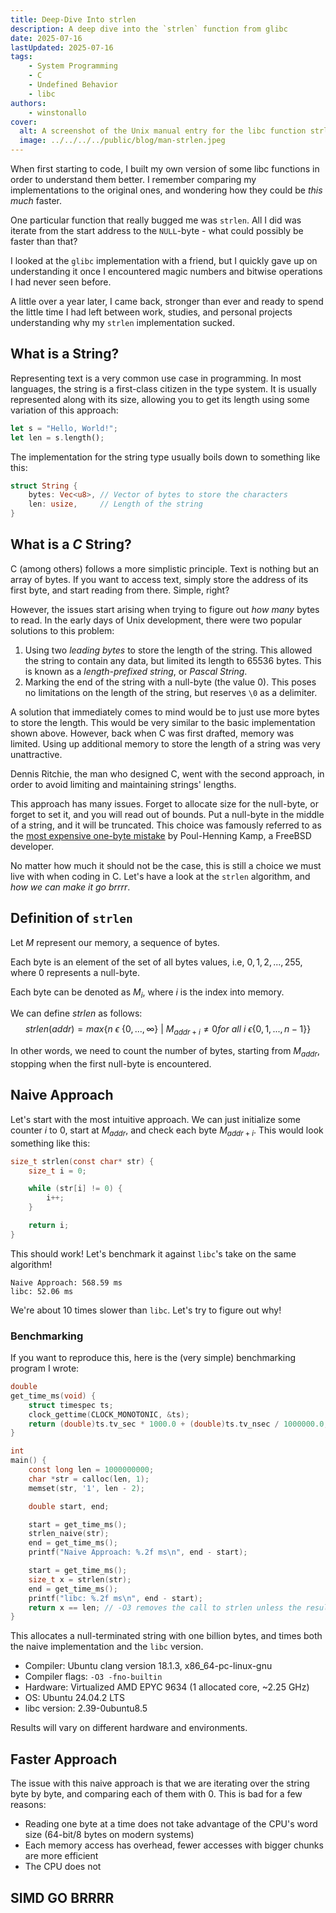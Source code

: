 ```yaml
---
title: Deep-Dive Into strlen
description: A deep dive into the `strlen` function from glibc
date: 2025-07-16
lastUpdated: 2025-07-16
tags:
    - System Programming
    - C
    - Undefined Behavior
    - libc
authors:
    - winstonallo
cover:
  alt: A screenshot of the Unix manual entry for the libc function strlen.
  image: ../../../../public/blog/man-strlen.jpeg
---
```

When first starting to code, I built my own version of some libc functions in order to understand them better. I remember comparing my implementations to the original ones, and wondering how they could be _this much_ faster.

One particular function that really bugged me was `strlen`. All I did was iterate from the start address to the `NULL`-byte - what could possibly be faster than that?

I looked at the `glibc` implementation with a friend, but I quickly gave up on understanding it once I encountered magic numbers and bitwise operations I had never seen before.

A little over a year later, I came back, stronger than ever and ready to spend the little time I had left between work, studies, and personal projects understanding why my `strlen` implementation sucked.
## What is a String?
Representing text is a very common use case in programming. In most languages, the string is a first-class citizen in the type system. It is usually represented along with its size, allowing you to get its length using some variation of this approach:
```rust
let s = "Hello, World!";
let len = s.length();
```
The implementation for the string type usually boils down to something like this:
```rust
struct String {
    bytes: Vec<u8>, // Vector of bytes to store the characters
    len: usize,     // Length of the string
}
```
## What is a _C_ String?
C (among others) follows a more simplistic principle. Text is nothing but an array of bytes. If you want to access text, simply store the address of its first byte, and start reading from there. Simple, right?

However, the issues start arising when trying to figure out _how many_ bytes to read. In the early days of Unix development, there were two popular solutions to this problem:
1. Using two _leading bytes_ to store the length of the string. This allowed the string to contain any data, but limited its length to 65536 bytes. This is known as a _length-prefixed string_, or _Pascal String_.
2. Marking the end of the string with a null-byte (the value $0$). This poses no limitations on the length of the string, but reserves `\0` as a delimiter.

A solution that immediately comes to mind would be to just use more bytes to store the length. This would be very similar to the basic implementation shown above. However, back when C was first drafted, memory was limited. Using up additional memory to store the length of a string was very unattractive.

Dennis Ritchie, the man who designed C, went with the second approach, in order to avoid limiting and maintaining strings' lengths.

This approach has many issues. Forget to allocate size for the null-byte, or forget to set it, and you will read out of bounds. Put a null-byte in the middle of a string, and it will be truncated. This choice was famously referred to as the [most expensive one-byte mistake](https://queue.acm.org/detail.cfm?id=2010365) by Poul-Henning Kamp, a FreeBSD developer.

No matter how much it should not be the case, this is still a choice we must live with when coding in C. Let's have a look at the `strlen` algorithm, and _how we can make it go brrrr_.
## Definition of `strlen`
Let $M$ represent our memory, a sequence of bytes.

Each byte is an element of the set of all bytes values, i.e, ${0,1,2,...,255}$, where $0$ represents a null-byte.

Each byte can be denoted as $M_i$, where $i$ is the index into memory.

We can define $strlen$ as follows:
$$
strlen(addr) = max\{n\ \epsilon\ \{0, ..., \infty\}\ |\ M_{addr + i} \ne 0 for\ all\ i\ \epsilon\{0,1,...,n-1\}\}
$$

In other words, we need to count the number of bytes, starting from $M_{addr}$, stopping when the first null-byte is encountered.
## Naive Approach
Let's start with the most intuitive approach. We can just initialize some counter $i$ to $0$, start at $M_{addr}$, and check each byte $M_{addr + i}$. This would look something like this:
```c
size_t strlen(const char* str) {
    size_t i = 0;

    while (str[i] != 0) {
        i++;
    }

    return i;
}
```
This should work! Let's benchmark it against `libc`'s take on the same algorithm!
```plaintext
Naive Approach: 568.59 ms
libc: 52.06 ms
```
We're about 10 times slower than `libc`. Let's try to figure out why!
### Benchmarking
If you want to reproduce this, here is the (very simple) benchmarking program I wrote:
```c
double
get_time_ms(void) {
    struct timespec ts;
    clock_gettime(CLOCK_MONOTONIC, &ts);
    return (double)ts.tv_sec * 1000.0 + (double)ts.tv_nsec / 1000000.0;
}

int
main() {
    const long len = 1000000000;
    char *str = calloc(len, 1);
    memset(str, '1', len - 2);

    double start, end;

    start = get_time_ms();
    strlen_naive(str);
    end = get_time_ms();
    printf("Naive Approach: %.2f ms\n", end - start);

    start = get_time_ms();
    size_t x = strlen(str);
    end = get_time_ms();
    printf("libc: %.2f ms\n", end - start);
    return x == len; // -O3 removes the call to strlen unless the result is used
}
```
This allocates a null-terminated string with one billion bytes, and times both the naive implementation and the `libc` version.

* Compiler: Ubuntu clang version 18.1.3, x86_64-pc-linux-gnu
* Compiler flags: `-O3 -fno-builtin`
* Hardware: Virtualized AMD EPYC 9634 (1 allocated core, ~2.25 GHz)
* OS: Ubuntu 24.04.2 LTS
* libc version: 2.39-0ubuntu8.5

Results will vary on different hardware and environments.
## Faster Approach
The issue with this naive approach is that we are iterating over the string byte by byte, and comparing each of them with $0$. This is bad for a few reasons:
* Reading one byte at a time does not take advantage of the CPU's word size (64-bit/8 bytes on modern systems)
* Each memory access has overhead, fewer accesses with bigger chunks are more efficient
* The CPU does not
## SIMD GO BRRRR
